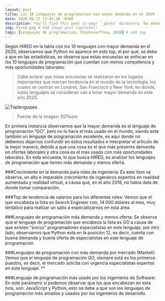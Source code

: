 ```yaml
---
layout: post
title: Los 10 Lenguajes de programacion con mayor demanda en el 2020
date: 2020-08-17 17:45:20 -0500
description: You’ll find this post in your `_posts` directory. Go ahead and edit it and re-build the site to see your changes. # Add post description (optional)
img: hired.png # Add image post (optional)
tags: [Lenguajes de programacion, Stackoverflow, 2020] # add tag
---
```

Según HIRED en la tabla con los 10 lenguajes con mayor demanda en el 2020, observamos que Python no aparece en este top, el por qué, se debe a que en las estadísticas, se observa que estas encuestas se enfocan en los 10 lenguajes de programación que cuentan con menos competencia y más oportunidades laborales.

>Cabe aclarar que estas encuestas se realizaron en los lugares importantes que marcan tendencia en el mundo de la tecnología, los cuales se centran en Londres, San Francisco y New York; en dónde, estos lenguajes se consideran van a tener mayor demanda en este año 2020.

![Toplenguajes]({{site.baseurl}}/assets/img/lenguajes.jpg)
> Fuente de la imagen: EDTeam

En primera instancia observamos que la mayor demanda es el lenguaje de programación “GO”, pero no lo hace el más usado en el mundo, siendo este también un lenguaje de programación excelente, es aquí donde no debemos dejarnos confundir en estos resultados e interpretar el artículo de la mejor manera, debido a que una cosa es el que más presenta demanda en ofertas laborales y otra cosa es el más usado con más oportunidades laborales. En esta encuesta, lo que busca HIRED, es analizar los lenguajes de programación que tienen más demanda y menos oferta.

###Crecimiento en la demanda para roles de ingeniería:
Es este ítem se observa, un alto e imparable crecimiento de ingenieros expertos en realidad aumentada y realidad virtual, a causa qué, en el año 2018, no había data de donde tomar comparación.

###Top de tendencia de salarios para los diferentes roles:
Vemos que el que encabeza la lista es Search Engineer con, 14 000 dólares al mes, muy tentativo para realizar un salto a especializarnos en esta área.

###Lenguajes de programación más demanda y menos oferta:
Se observa que el lenguaje de programación que encabeza la lista es GO a causa de que existen "pocos" programadores especialistas en este lenguaje, por otro lado, observamos que Python está en la posición 12, es decir, cuenta con buena demanda y buena oferta de especialistas en este lenguaje de programación.

###Lenguajes de programación con más demanda por mercado (Market):
Vemos que el lenguaje de programación GO, siempre está es los primeros puestos, es decir, el mercado solicita con urgencia especialistas expertos en este lenguaje.  **

###Lenguaje de programación más usado por los ingenieros de Software:
En este parámetro si podemos observar que los que encabezan en esta lista, son: JavaScript y Python, esto se debe a que son los lenguajes de programación más amados y usados por los ingenieros de desarrollo.
